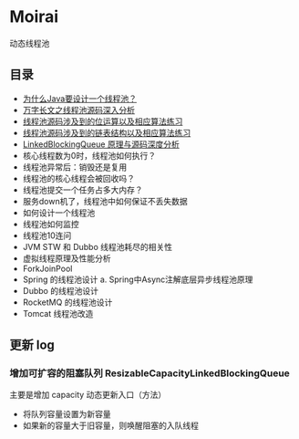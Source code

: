 # Moirai
动态线程池

## 目录
+ [为什么Java要设计一个线程池？](https://github.com/PansonPanson/moirai/blob/main/doc/001_Java%E4%B8%BA%E4%BB%80%E4%B9%88%E8%A6%81%E8%AE%BE%E8%AE%A1%E7%BA%BF%E7%A8%8B%E6%B1%A0%EF%BC%9F.md)
+ [万字长文之线程池源码深入分析](https://github.com/PansonPanson/moirai/blob/main/doc/002_%E7%BA%BF%E7%A8%8B%E6%B1%A0%E6%BA%90%E7%A0%81%E6%B7%B1%E5%85%A5%E5%88%86%E6%9E%90.md)
+ [线程池源码涉及到的位运算以及相应算法练习](https://github.com/PansonPanson/moirai/blob/main/doc/%E7%BA%BF%E7%A8%8B%E6%B1%A0%E6%BA%90%E7%A0%81%E6%B6%89%E5%8F%8A%E5%88%B0%E7%9A%84%E4%BD%8D%E8%BF%90%E7%AE%97%E4%BB%A5%E5%8F%8A%E7%9B%B8%E5%BA%94%E7%AE%97%E6%B3%95%E7%BB%83%E4%B9%A0.md) 
+ [线程池源码涉及到的链表结构以及相应算法练习](https://github.com/PansonPanson/moirai/blob/main/doc/%E7%BA%BF%E7%A8%8B%E6%B1%A0%E6%BA%90%E7%A0%81%E6%B6%89%E5%8F%8A%E5%88%B0%E7%9A%84%E9%93%BE%E8%A1%A8%E7%BB%93%E6%9E%84%E4%BB%A5%E5%8F%8A%E7%9B%B8%E5%BA%94%E7%AE%97%E6%B3%95%E7%BB%83%E4%B9%A0.md)
+ [LinkedBlockingQueue 原理与源码深度分析](https://github.com/PansonPanson/moirai/blob/main/doc/LinkedBlockingQueue%20%E5%8E%9F%E7%90%86%E4%B8%8E%E6%BA%90%E7%A0%81%E6%B7%B1%E5%BA%A6%E5%88%86%E6%9E%90.md)
+ 核心线程数为0时，线程池如何执行？ 
+ 线程池异常后：销毁还是复用 
+ 线程池的核心线程会被回收吗？ 
+ 线程池提交一个任务占多大内存？ 
+ 服务down机了，线程池中如何保证不丢失数据 
+ 如何设计一个线程池 
+ 线程池如何监控 
+ 线程池10连问 
+ JVM STW 和 Dubbo 线程池耗尽的相关性 
+ 虚拟线程原理及性能分析 
+ ForkJoinPool 
+ Spring 的线程池设计
    a. Spring中Async注解底层异步线程池原理 
+ Dubbo 的线程池设计 
+ RocketMQ 的线程池设计 
+ Tomcat 线程池改造

## 更新 log
### 增加可扩容的阻塞队列 ResizableCapacityLinkedBlockingQueue
主要是增加 capacity 动态更新入口（方法）
+ 将队列容量设置为新容量
+ 如果新的容量大于旧容量，则唤醒阻塞的入队线程

